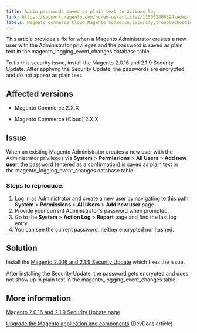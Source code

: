 ```yaml
---
title: Admin passwords saved as plain text to actions log 
link: https://support.magento.com/hc/en-us/articles/115002406394-Admin-passwords-saved-as-plain-text-to-actions-log-
labels: Magento Commerce Cloud,Magento Commerce,security,troubleshooting,admin password
---
```


This article provides a fix for when a Magento Administrator creates a new user with the Administrator privileges and the password is saved as plain text in the magento\_logging\_event\_changes database table.

To fix this security issue, install the Magento 2.0.16 and 2.1.9 Security Update. After applying the Security Update, the passwords are encrypted and do not appear as plain text.

## Affected versions

* Magento Commerce 2.X.X

* Magento Commerce (Cloud) 2.X.X

## Issue

When an existing Magento Administrator creates a new user with the Administrator privileges via **System** > **Permissions** > **All Users** > **Add new user**, the password (entered as a confirmation) is saved as plain text in the magento\_logging\_event\_changes database table.

### Steps to reproduce:

1. Log in as Administrator and create a new user by navigating to this path: **System** > **Permissions** > **All Users** > **Add new user** page.  
1. Provide your current Administrator's password when prompted.  
1. Go to the **System** > **Action Log** > **Report** page and find the last log entry.  
1. You can see the current password, neither encrypted nor hashed.

## Solution

Install the [Magento 2.0.16 and 2.1.9 Security Update](https://magento.com/security/patches/magento-2016-and-219-security-update) which fixes the issue.

After installing the Security Update, the password gets encrypted and does not show up in plain text in the magento\_logging\_event\_changes table.

## More information

[Magento 2.0.16 and 2.1.9 Security Update page](https://magento.com/security/patches/magento-2016-and-219-security-update)

[Upgrade the Magento application and components](http://devdocs.magento.com/guides/v2.1/comp-mgr/bk-compman-upgrade-guide.html) (DevDocs article)

